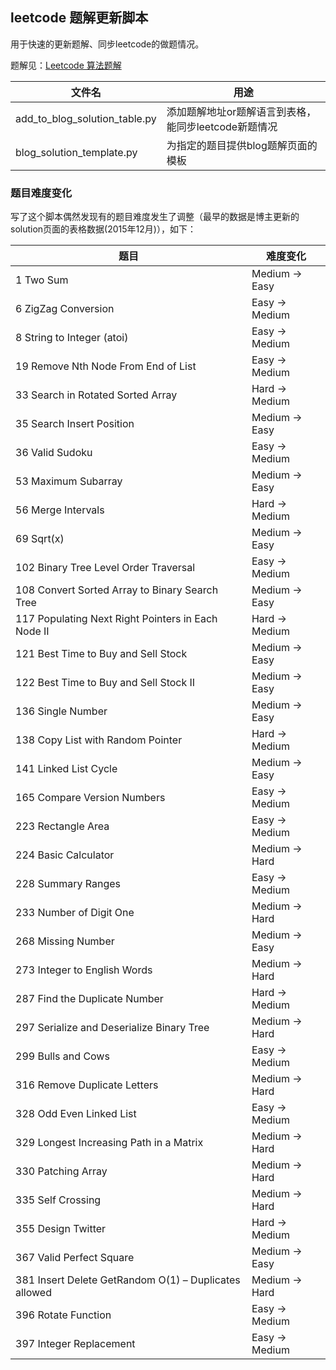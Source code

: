 ## leetcode 题解更新脚本

用于快速的更新题解、同步leetcode的做题情况。

题解见：[Leetcode 算法题解](https://www.hrwhisper.me/leetcode-algorithm-solution/)

| 文件名                           | 用途                              |
| ----------------------------- | ------------------------------- |
| add_to_blog_solution_table.py | 添加题解地址or题解语言到表格，能同步leetcode新题情况 |
| blog_solution_template.py     | 为指定的题目提供blog题解页面的模板             |






### 题目难度变化

写了这个脚本偶然发现有的题目难度发生了调整（最早的数据是博主更新的solution页面的表格数据(2015年12月)），如下：

| 题目                                       | 难度变化           |
| ---------------------------------------- | -------------- |
| 1 Two Sum                                | Medium -> Easy |
| 6 ZigZag Conversion                      | Easy -> Medium |
| 8 String to Integer (atoi)               | Easy -> Medium |
| 19 Remove Nth Node From End of List      | Easy -> Medium |
| 33 Search in Rotated Sorted Array        | Hard -> Medium |
| 35 Search Insert Position                | Medium -> Easy |
| 36 Valid Sudoku                          | Easy -> Medium |
| 53 Maximum Subarray                      | Medium -> Easy |
| 56 Merge Intervals                       | Hard -> Medium |
| 69 Sqrt(x)                               | Medium -> Easy |
| 102 Binary Tree Level Order  Traversal   | Easy -> Medium |
| 108 Convert Sorted Array to Binary  Search Tree | Medium -> Easy |
| 117 Populating Next Right Pointers in  Each Node II | Hard -> Medium |
| 121 Best Time to Buy and Sell Stock      | Medium -> Easy |
| 122 Best Time to Buy and Sell Stock  II  | Medium -> Easy |
| 136 Single Number                        | Medium -> Easy |
| 138 Copy List with Random Pointer        | Hard -> Medium |
| 141 Linked List Cycle                    | Medium -> Easy |
| 165 Compare Version Numbers              | Easy -> Medium |
| 223 Rectangle Area                       | Easy -> Medium |
| 224 Basic Calculator                     | Medium -> Hard |
| 228 Summary Ranges                       | Easy -> Medium |
| 233 Number of Digit One                  | Medium -> Hard |
| 268 Missing Number                       | Medium -> Easy |
| 273 Integer to English Words             | Medium -> Hard |
| 287 Find the Duplicate Number            | Hard -> Medium |
| 297 Serialize and Deserialize Binary  Tree | Medium -> Hard |
| 299 Bulls and Cows                       | Easy -> Medium |
| 316 Remove Duplicate Letters             | Medium -> Hard |
| 328 Odd Even Linked List                 | Easy -> Medium |
| 329 Longest Increasing Path in a  Matrix | Medium -> Hard |
| 330 Patching Array                       | Medium -> Hard |
| 335 Self Crossing                        | Medium -> Hard |
| 355 Design Twitter                       | Hard -> Medium |
| 367 Valid Perfect Square                 | Medium -> Easy |
| 381 Insert Delete GetRandom O(1) –  Duplicates allowed | Medium -> Hard |
| 396 Rotate Function                      | Easy -> Medium |
| 397 Integer Replacement                  | Easy -> Medium |